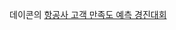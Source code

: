 데이콘의 [항공사 고객 만족도 예측 경진대회](https://dacon.io/competitions/official/235871/codeshare/4452?page=1&dtype=recent)
